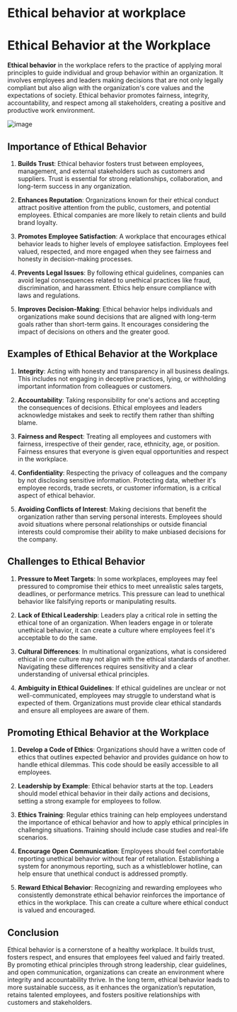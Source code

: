 #  Ethical behavior at workplace

# Ethical Behavior at the Workplace

**Ethical behavior** in the workplace refers to the practice of applying moral principles to guide individual and group behavior within an organization. It involves employees and leaders making decisions that are not only legally compliant but also align with the organization's core values and the expectations of society. Ethical behavior promotes fairness, integrity, accountability, and respect among all stakeholders, creating a positive and productive work environment.

![image](https://github.com/user-attachments/assets/f6ac5d1d-c6a9-4faa-962c-7b686d347b1d)


## Importance of Ethical Behavior

1. **Builds Trust**: Ethical behavior fosters trust between employees, management, and external stakeholders such as customers and suppliers. Trust is essential for strong relationships, collaboration, and long-term success in any organization.
   
2. **Enhances Reputation**: Organizations known for their ethical conduct attract positive attention from the public, customers, and potential employees. Ethical companies are more likely to retain clients and build brand loyalty.
   
3. **Promotes Employee Satisfaction**: A workplace that encourages ethical behavior leads to higher levels of employee satisfaction. Employees feel valued, respected, and more engaged when they see fairness and honesty in decision-making processes.
   
4. **Prevents Legal Issues**: By following ethical guidelines, companies can avoid legal consequences related to unethical practices like fraud, discrimination, and harassment. Ethics help ensure compliance with laws and regulations.
   
5. **Improves Decision-Making**: Ethical behavior helps individuals and organizations make sound decisions that are aligned with long-term goals rather than short-term gains. It encourages considering the impact of decisions on others and the greater good.

## Examples of Ethical Behavior at the Workplace

1. **Integrity**: Acting with honesty and transparency in all business dealings. This includes not engaging in deceptive practices, lying, or withholding important information from colleagues or customers.
   
2. **Accountability**: Taking responsibility for one's actions and accepting the consequences of decisions. Ethical employees and leaders acknowledge mistakes and seek to rectify them rather than shifting blame.
   
3. **Fairness and Respect**: Treating all employees and customers with fairness, irrespective of their gender, race, ethnicity, age, or position. Fairness ensures that everyone is given equal opportunities and respect in the workplace.

4. **Confidentiality**: Respecting the privacy of colleagues and the company by not disclosing sensitive information. Protecting data, whether it's employee records, trade secrets, or customer information, is a critical aspect of ethical behavior.

5. **Avoiding Conflicts of Interest**: Making decisions that benefit the organization rather than serving personal interests. Employees should avoid situations where personal relationships or outside financial interests could compromise their ability to make unbiased decisions for the company.

## Challenges to Ethical Behavior

1. **Pressure to Meet Targets**: In some workplaces, employees may feel pressured to compromise their ethics to meet unrealistic sales targets, deadlines, or performance metrics. This pressure can lead to unethical behavior like falsifying reports or manipulating results.
   
2. **Lack of Ethical Leadership**: Leaders play a critical role in setting the ethical tone of an organization. When leaders engage in or tolerate unethical behavior, it can create a culture where employees feel it's acceptable to do the same.
   
3. **Cultural Differences**: In multinational organizations, what is considered ethical in one culture may not align with the ethical standards of another. Navigating these differences requires sensitivity and a clear understanding of universal ethical principles.

4. **Ambiguity in Ethical Guidelines**: If ethical guidelines are unclear or not well-communicated, employees may struggle to understand what is expected of them. Organizations must provide clear ethical standards and ensure all employees are aware of them.

## Promoting Ethical Behavior at the Workplace

1. **Develop a Code of Ethics**: Organizations should have a written code of ethics that outlines expected behavior and provides guidance on how to handle ethical dilemmas. This code should be easily accessible to all employees.
   
2. **Leadership by Example**: Ethical behavior starts at the top. Leaders should model ethical behavior in their daily actions and decisions, setting a strong example for employees to follow.
   
3. **Ethics Training**: Regular ethics training can help employees understand the importance of ethical behavior and how to apply ethical principles in challenging situations. Training should include case studies and real-life scenarios.
   
4. **Encourage Open Communication**: Employees should feel comfortable reporting unethical behavior without fear of retaliation. Establishing a system for anonymous reporting, such as a whistleblower hotline, can help ensure that unethical conduct is addressed promptly.

5. **Reward Ethical Behavior**: Recognizing and rewarding employees who consistently demonstrate ethical behavior reinforces the importance of ethics in the workplace. This can create a culture where ethical conduct is valued and encouraged.

## Conclusion

Ethical behavior is a cornerstone of a healthy workplace. It builds trust, fosters respect, and ensures that employees feel valued and fairly treated. By promoting ethical principles through strong leadership, clear guidelines, and open communication, organizations can create an environment where integrity and accountability thrive. In the long term, ethical behavior leads to more sustainable success, as it enhances the organization’s reputation, retains talented employees, and fosters positive relationships with customers and stakeholders.



